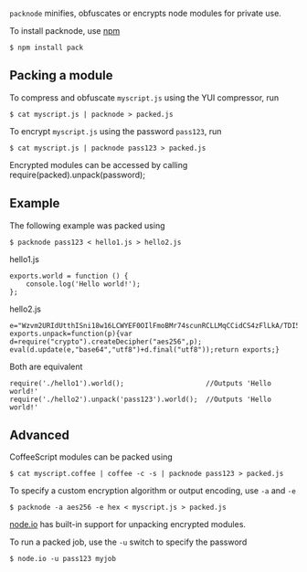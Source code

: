 `packnode` minifies, obfuscates or encrypts node modules for private use.

To install packnode, use [npm](http://github.com/isaacs/npm)

    $ npm install pack

## Packing a module
    
To compress and obfuscate `myscript.js` using the YUI compressor, run

    $ cat myscript.js | packnode > packed.js
    
To encrypt `myscript.js` using the password `pass123`, run

    $ cat myscript.js | packnode pass123 > packed.js
    
Encrypted modules can be accessed by calling require(packed).unpack(password);
    
## Example

The following example was packed using

    $ packnode pass123 < hello1.js > hello2.js

hello1.js

    exports.world = function () {
        console.log('Hello world!');
    };

hello2.js

    e="Wzvm2URIdUtthISni18w16LCWYEF0OIlFmoBMr74scunRCLLMqCCidCS4zFlLkA/TDI5cWw/0dRgUVbZ67h4Hg==";
    exports.unpack=function(p){var d=require("crypto").createDecipher("aes256",p);
    eval(d.update(e,"base64","utf8")+d.final("utf8"));return exports;}

Both are equivalent

    require('./hello1').world();                    //Outputs 'Hello world!'
    require('./hello2').unpack('pass123').world();  //Outputs 'Hello world!'

## Advanced

CoffeeScript modules can be packed using
    
    $ cat myscript.coffee | coffee -c -s | packnode pass123 > packed.js
    
To specify a custom encryption algorithm or output encoding, use `-a` and `-e`

    $ packnode -a aes256 -e hex < myscript.js > packed.js
    
[node.io](http://node.io) has built-in support for unpacking encrypted modules.

To run a packed job, use the `-u` switch to specify the password

    $ node.io -u pass123 myjob